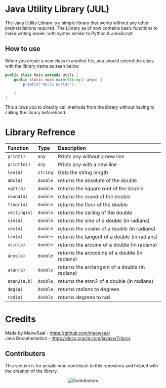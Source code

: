 
#  Java Utility Library (JUL)

The Java Utility Library is a simple library that works without any other preinstallations required. The Library as of now contains basic functions to make writing easier, with syntax similar to Python & JavaScript.
## How to use
When you create a new class in another file, you should extend the class with the library name as seen below.
```java
public class Main extends utils {
    public static void main(String[] args) {
        println("Hello World!");

    }
}
```
This allows you to directly call methods from the library without having to calling the library beforehand.

# Library Refrence


| Function | Type     | Description                |
| :-------- | :------- | :------------------------- |
| `print()` | `any` | Prints any without a new line 
| `println()` | `any` | Prints any with a new line |
| `len(a)` | `string` | Gets the string length |
| `abs(a)` | `double` | returns the absolute of the double  |
| `sqrt(a)` | `double` | returns the square root of the double |
| `round(a)` | `double` | returns the round of the double |
| `floor(a)` | `double` |returns the floor of the double  |
| `ceiling(a)` | `double` | returns the ceiling of the double |
| `sin(a)` | `double` | returns the sine of a double (in radians) |
| `cos(a)` | `double` | returns the cosine of a double (in radians) |
| `tan(a)` | `double` | returns the tangent of a double (in radians) |
| `asin(a)` | `double` | returns the arcsine of a double (in radians) |
| `acos(a)` | `double` | returns the arccosine of a double (in radians) |
| `atan(a)` | `double` | returns the arctangent of a double (in radians) |
| `atan2(a,b)` | `double` | returns the atan2 of a double (in radians) |
| `deg(a)` | `double` | returns radians to degrees |
| `rad(a)` | `double` | returns degrees to rad |


# Credits
Made by MeowSeal - https://github.com/meowseal    
Java Documentation - https://docs.oracle.com/javase/7/docs  

 

## Contributers
This section is for people who contribute to this repository and helped with the creation of the library.
<p align="center">
  <img src="https://contrib.rocks/image?repo=meowseal/Java-Utility-Library-JUL-" alt="Contributors" />
</p>
